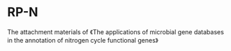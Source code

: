 # RP-N
The attachment materials of 《The applications of microbial gene databases in the annotation of nitrogen cycle functional genes》

